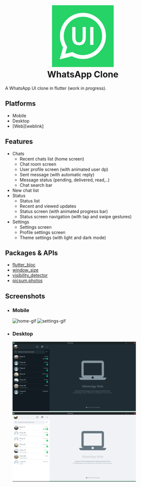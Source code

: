 <h1 align="center">
<img src="./assets/icons/whatsapp-icon.png" height="200px" alt="WhatsApp UI logo"/>
<br>
WhatsApp Clone
</h1>

A WhatsApp UI clone in flutter (work in progress).


## Platforms

- Mobile
- Desktop
- [Web][weblink]

## Features

- Chats
  - Recent chats list (home screen)
  - Chat room screen
  - User profile screen (with animated user dp)
  - Sent message (with automatic reply)
  - Message status (pending, delivered, read,..)
  - Chat search bar
- New chat list
- Status
  - Status list
  - Recent and viewed updates
  - Status screen (with animated progress bar)
  - Status screen navigation (with tap and swipe gestures)
- Settings
  - Settings screen
  - Profile settings screen
  - Theme settings (with light and dark mode)

## Packages & APIs

- [flutter_bloc](https://pub.dev/packages/flutter_bloc)
- [window_size](https://github.com/google/flutter-desktop-embedding/tree/main/plugins/window_size)
- [visibility_detector](https://pub.dev/packages/visibility_detector)
- [picsum.photos](https://picsum.photos)


## Screenshots

- ### Mobile

  <p>
    <img src="./docs/screenshots/mobile/home.gif" alt="home-gif" height="300" />
    <img src="./docs/screenshots/mobile/settings.gif" alt="settings-gif" height="300" />
  </p>

- ### Desktop

  <p>
    <img src="./docs/screenshots/desktop/home-dark.png" width="400" />
    <img src="./docs/screenshots/desktop/home-light.png" width="400" />
  </p>
